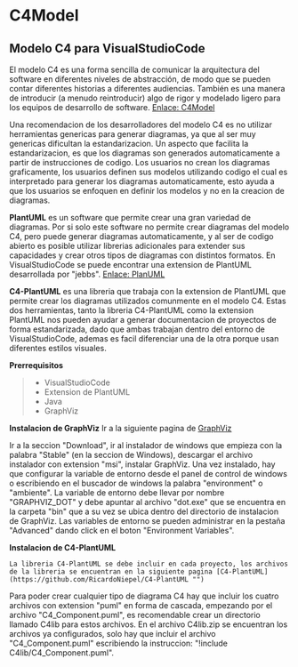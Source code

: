 # C4Model

## Modelo C4 para VisualStudioCode

El modelo C4 es una forma sencilla de comunicar la arquitectura del software en diferentes niveles de abstracción, de modo que se pueden contar diferentes historias a diferentes audiencias. También es una manera de introducir (a menudo reintroducir) algo de rigor y modelado ligero para los equipos de desarrollo de software. [Enlace: C4Model](https://c4model.com "")

Una recomendacion de los desarrolladores del modelo C4 es no utilizar herramientas genericas para generar diagramas, ya que al ser muy genericas dificultan la estandarizacion. Un aspecto que facilita la estandarizacion, es que los diagramas son generados automaticamente a partir de instrucciones de codigo. Los usuarios no crean los diagramas graficamente, los usuarios definen sus modelos utilizando codigo el cual es interpretado para generar los diagramas automaticamente, esto ayuda a que los usuarios se enfoquen en definir los modelos y no en la creacion de diagramas.
    
**PlantUML** es un software que permite crear una gran variedad de diagramas. Por si solo este software no permite crear diagramas del modelo C4, pero puede generar diagramas automaticamente, y al ser de codigo abierto es posible utilizar librerias adicionales para extender sus capacidades y crear otros tipos de diagramas con distintos formatos. En VisualStudioCode se puede encontrar una extension de PlantUML desarrollada por "jebbs". [Enlace: PlanUML](https://plantuml.com/ "")

**C4-PlantUML** es una libreria que trabaja con la extension de PlantUML que permite crear los diagramas utilizados comunmente en el modelo C4. Estas dos herramientas, tanto la libreria C4-PlantUML como la extension PlantUML nos pueden ayudar a generar documentacion de proyectos de forma estandarizada, dado que ambas trabajan dentro del entorno de VisualStudioCode, ademas es facil diferenciar una de la otra porque usan diferentes estilos visuales.

**Prerrequisitos**
>- VisualStudioCode
>- Extension de PlantUML
>- Java
>- GraphViz

**Instalacion de GraphViz**
Ir a la siguiente pagina de [GraphViz](https://graphviz.gitlab.io/ "")


Ir a la seccion "Download", ir al instalador de windows que empieza con la palabra "Stable" (en la seccion de Windows), descargar el archivo instalador con extension "msi", instalar GraphViz. Una vez instalado, hay que configurar la variable de entorno desde el panel de control de windows o escribiendo en el buscador de windows la palabra "environment" o "ambiente". La variable de entorno debe llevar por nombre "GRAPHVIZ_DOT" y debe apuntar al archivo "dot.exe" que se encuentra en la carpeta "bin" que a su vez se ubica dentro del directorio de instalacion de GraphViz. Las variables de entorno se pueden administrar en la pestaña "Advanced" dando click en el boton "Environment Variables".
    
**Instalacion de C4-PlantUML**    
    
    La libreria C4-PlantUML se debe incluir en cada proyecto, los archivos de la libreria se encuentran en la siguiente pagina [C4-PlantUML](https://github.com/RicardoNiepel/C4-PlantUML "")
            
Para poder crear cualquier tipo de diagrama C4 hay que incluir los cuatro archivos con extension "puml" en forma de cascada, empezando por el archivo "C4_Component.puml", es recomendable crear un directorio llamado C4lib para estos archivos. En el archivo C4lib.zip se encuentran los archivos ya configurados, solo hay que incluir el archivo "C4_Component.puml" escribiendo la instruccion: "!include C4lib/C4_Component.puml".
